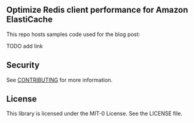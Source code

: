 ## Optimize Redis client performance for Amazon ElastiCache

This repo hosts samples code used for the blog post:

TODO add link


## Security

See [CONTRIBUTING](CONTRIBUTING.md#security-issue-notifications) for more information.

## License

This library is licensed under the MIT-0 License. See the LICENSE file.

